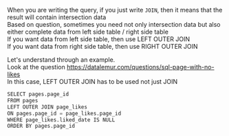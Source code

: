 When you are writing the query, if you just write `JOIN`, then it means that the result will contain intersection data</br>
Based on question, sometimes you need not only intersection data but also either complete data from left side table / right side table</br>
If you want data from left side table, then use LEFT OUTER JOIN</br>
If you want data from right side table, then use RIGHT OUTER JOIN</br>

Let's understand through an example.</br>
Look at the question https://datalemur.com/questions/sql-page-with-no-likes</br>
In this case, LEFT OUTER JOIN has to be used not just JOIN
```python
SELECT pages.page_id
FROM pages
LEFT OUTER JOIN page_likes
ON pages.page_id = page_likes.page_id
WHERE page_likes.liked_date IS NULL
ORDER BY pages.page_id
```
